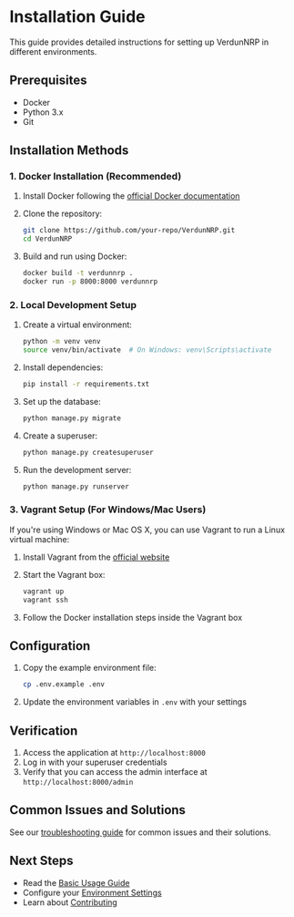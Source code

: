 # Installation Guide

This guide provides detailed instructions for setting up VerdunNRP in different environments.

## Prerequisites

- Docker
- Python 3.x
- Git

## Installation Methods

### 1. Docker Installation (Recommended)

1. Install Docker following the [official Docker documentation](https://docs.docker.com/installation/)

2. Clone the repository:
   ```bash
   git clone https://github.com/your-repo/VerdunNRP.git
   cd VerdunNRP
   ```

3. Build and run using Docker:
   ```bash
   docker build -t verdunnrp .
   docker run -p 8000:8000 verdunnrp
   ```

### 2. Local Development Setup

1. Create a virtual environment:
   ```bash
   python -m venv venv
   source venv/bin/activate  # On Windows: venv\Scripts\activate
   ```

2. Install dependencies:
   ```bash
   pip install -r requirements.txt
   ```

3. Set up the database:
   ```bash
   python manage.py migrate
   ```

4. Create a superuser:
   ```bash
   python manage.py createsuperuser
   ```

5. Run the development server:
   ```bash
   python manage.py runserver
   ```

### 3. Vagrant Setup (For Windows/Mac Users)

If you're using Windows or Mac OS X, you can use Vagrant to run a Linux virtual machine:

1. Install Vagrant from the [official website](https://www.vagrantup.com/downloads.html)

2. Start the Vagrant box:
   ```bash
   vagrant up
   vagrant ssh
   ```

3. Follow the Docker installation steps inside the Vagrant box

## Configuration

1. Copy the example environment file:
   ```bash
   cp .env.example .env
   ```

2. Update the environment variables in `.env` with your settings

## Verification

1. Access the application at `http://localhost:8000`
2. Log in with your superuser credentials
3. Verify that you can access the admin interface at `http://localhost:8000/admin`

## Common Issues and Solutions

See our [troubleshooting guide](../technical/troubleshooting.md) for common issues and their solutions.

## Next Steps

- Read the [Basic Usage Guide](basic_usage.md)
- Configure your [Environment Settings](../configuration/environment.md)
- Learn about [Contributing](../development/contributing.md)
